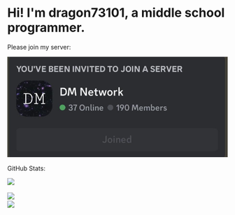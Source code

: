 # Hi! I'm dragon73101, a middle school programmer.

Please join my server:

<a href="https://discord.gg/hrXXUeWgrn">
  <img src="https://raw.githubusercontent.com/dragon731012/dragon731012/main/0.jpg" width="600px" height="230px"/>
</a>

GitHub Stats:

![](https://github-readme-stats.vercel.app/api?username=dragon731012&show=stars%20earned,commits,%20issues,%20contributed&type=bar)

![](https://github-readme-streak-stats.herokuapp.com/?user=dragon731012&theme=dark&hide_border=false)<br/>
![](https://github-readme-stats.vercel.app/api/top-langs/?username=dragon731012&theme=dark&hide_border=false&include_all_commits=false&count_private=false&layout=compact)
